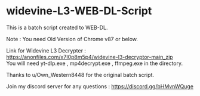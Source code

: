 # widevine-L3-WEB-DL-Script
This is a batch script created to WEB-DL.

Note : You need Old Version of Chrome v87 or below.  

Link for Widevine L3 Decrypter : https://anonfiles.com/x7I0p8m5p4/widevine-l3-decryptor-main_zip  
You will need yt-dlp.exe , mp4decrypt.exe , ffmpeg.exe in the directory. 

Thanks to u/Own_Western8448 for the original batch script.  

Join my discord server for any questions : https://discord.gg/bHMvnWQuge
